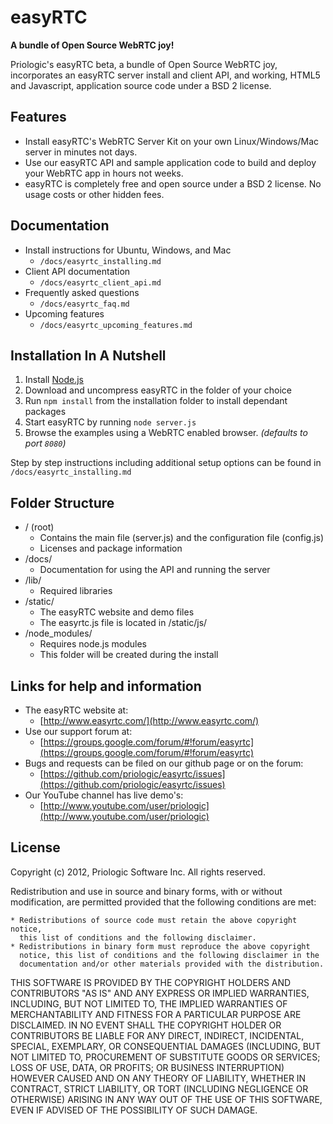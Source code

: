 easyRTC
=======

**A bundle of Open Source WebRTC joy!**

Priologic's easyRTC beta, a bundle of Open Source WebRTC joy, incorporates an easyRTC server install and client API, and working, HTML5 and Javascript, application source code under a BSD 2 license.


Features
--------
 * Install easyRTC's WebRTC Server Kit on your own Linux/Windows/Mac server in minutes not days.
 * Use our easyRTC API and sample application code to build and deploy your WebRTC app in hours not weeks.
 * easyRTC is completely free and open source under a BSD 2 license. No usage costs or other hidden fees.


Documentation
-------------
 * Install instructions for Ubuntu, Windows, and Mac
     * `/docs/easyrtc_installing.md`
 * Client API documentation
     * `/docs/easyrtc_client_api.md`
 * Frequently asked questions
     * `/docs/easyrtc_faq.md`
 * Upcoming features
     * `/docs/easyrtc_upcoming_features.md`


Installation In A Nutshell
--------------------------
 1. Install [Node.js](http://nodejs.org)
 2. Download and uncompress easyRTC in the folder of your choice
 3. Run `npm install` from the installation folder to install dependant packages
 4. Start easyRTC by running `node server.js`
 5. Browse the examples using a WebRTC enabled browser. *(defaults to port `8080`)*

Step by step instructions including additional setup options can be found in `/docs/easyrtc_installing.md`


Folder Structure
----------------

* / (root)
  * Contains the main file (server.js) and the configuration file (config.js)
  * Licenses and package information
* /docs/
  * Documentation for using the API and running the server
* /lib/
  * Required libraries
* /static/
  * The easyRTC website and demo files
  * The easyrtc.js file is located in /static/js/
* /node_modules/
  * Requires node.js modules
  * This folder will be created during the install


Links for help and information
------------------------------

* The easyRTC website at:
  * [http://www.easyrtc.com/](http://www.easyrtc.com/)
* Use our support forum at:
  * [https://groups.google.com/forum/#!forum/easyrtc](https://groups.google.com/forum/#!forum/easyrtc)
* Bugs and requests can be filed on our github page or on the forum:
  * [https://github.com/priologic/easyrtc/issues](https://github.com/priologic/easyrtc/issues)
* Our YouTube channel has live demo's:
  * [http://www.youtube.com/user/priologic](http://www.youtube.com/user/priologic)


License
-------

Copyright (c) 2012, Priologic Software Inc.
All rights reserved.

Redistribution and use in source and binary forms, with or without
modification, are permitted provided that the following conditions are met:

    * Redistributions of source code must retain the above copyright notice,
      this list of conditions and the following disclaimer.
    * Redistributions in binary form must reproduce the above copyright
      notice, this list of conditions and the following disclaimer in the
      documentation and/or other materials provided with the distribution.

THIS SOFTWARE IS PROVIDED BY THE COPYRIGHT HOLDERS AND CONTRIBUTORS "AS IS"
AND ANY EXPRESS OR IMPLIED WARRANTIES, INCLUDING, BUT NOT LIMITED TO, THE
IMPLIED WARRANTIES OF MERCHANTABILITY AND FITNESS FOR A PARTICULAR PURPOSE
ARE DISCLAIMED. IN NO EVENT SHALL THE COPYRIGHT HOLDER OR CONTRIBUTORS BE
LIABLE FOR ANY DIRECT, INDIRECT, INCIDENTAL, SPECIAL, EXEMPLARY, OR
CONSEQUENTIAL DAMAGES (INCLUDING, BUT NOT LIMITED TO, PROCUREMENT OF
SUBSTITUTE GOODS OR SERVICES; LOSS OF USE, DATA, OR PROFITS; OR BUSINESS
INTERRUPTION) HOWEVER CAUSED AND ON ANY THEORY OF LIABILITY, WHETHER IN
CONTRACT, STRICT LIABILITY, OR TORT (INCLUDING NEGLIGENCE OR OTHERWISE)
ARISING IN ANY WAY OUT OF THE USE OF THIS SOFTWARE, EVEN IF ADVISED OF THE
POSSIBILITY OF SUCH DAMAGE.